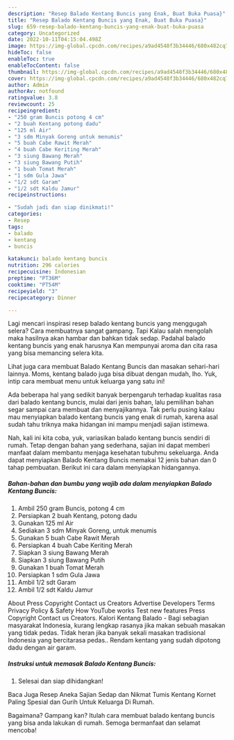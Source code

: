 ```yaml
---
description: "Resep Balado Kentang Buncis yang Enak, Buat Buka Puasa}"
title: "Resep Balado Kentang Buncis yang Enak, Buat Buka Puasa}"
slug: 659-resep-balado-kentang-buncis-yang-enak-buat-buka-puasa
category: Uncategorized
date: 2022-10-11T04:15:04.498Z
image: https://img-global.cpcdn.com/recipes/a9ad4548f3b34446/680x482cq70/balado-kentang-buncis-foto-resep-utama.jpg
hideToc: false
enableToc: true
enableTocContent: false
thumbnail: https://img-global.cpcdn.com/recipes/a9ad4548f3b34446/680x482cq70/balado-kentang-buncis-foto-resep-utama.jpg
cover: https://img-global.cpcdn.com/recipes/a9ad4548f3b34446/680x482cq70/balado-kentang-buncis-foto-resep-utama.jpg
author: Admin
authorAv: notfound
ratingvalue: 3.8
reviewcount: 25
recipeingredient:
- "250 gram Buncis potong 4 cm"
- "2 buah Kentang potong dadu"
- "125 ml Air"
- "3 sdm Minyak Goreng untuk menumis"
- "5 buah Cabe Rawit Merah"
- "4 buah Cabe Keriting Merah"
- "3 siung Bawang Merah"
- "3 siung Bawang Putih"
- "1 buah Tomat Merah"
- "1 sdm Gula Jawa"
- "1/2 sdt Garam"
- "1/2 sdt Kaldu Jamur"
recipeinstructions:

- "Sudah jadi dan siap dinikmati!"
categories:
- Resep
tags:
- balado
- kentang
- buncis

katakunci: balado kentang buncis 
nutrition: 296 calories
recipecuisine: Indonesian
preptime: "PT36M"
cooktime: "PT54M"
recipeyield: "3"
recipecategory: Dinner

---
```



Lagi mencari inspirasi resep balado kentang buncis yang menggugah selera? Cara membuatnya sangat gampang. Tapi Kalau salah mengolah maka hasilnya akan hambar dan bahkan tidak sedap. Padahal balado kentang buncis yang enak harusnya Kan mempunyai aroma dan cita rasa yang bisa memancing selera kita.


Lihat juga cara membuat Balado Kentang Buncis dan masakan sehari-hari lainnya. Moms, kentang balado juga bisa dibuat dengan mudah, lho. Yuk, intip cara membuat menu untuk keluarga yang satu ini!

Ada beberapa hal yang sedikit banyak berpengaruh terhadap kualitas rasa dari balado kentang buncis, mulai dari jenis bahan, lalu pemilihan bahan segar sampai cara membuat dan menyajikannya. Tak perlu pusing kalau mau menyiapkan balado kentang buncis yang enak di rumah, karena asal sudah tahu triknya maka hidangan ini mampu menjadi sajian istimewa.


Nah, kali ini kita coba, yuk, variasikan balado kentang buncis sendiri di rumah. Tetap dengan bahan yang sederhana, sajian ini dapat memberi manfaat dalam membantu menjaga kesehatan tubuhmu sekeluarga. Anda dapat menyiapkan Balado Kentang Buncis memakai 12 jenis bahan dan 0 tahap pembuatan. Berikut ini cara dalam menyiapkan hidangannya.

<!--inarticleads1-->

##### Bahan-bahan dan bumbu yang wajib ada dalam menyiapkan Balado Kentang Buncis:

1. Ambil 250 gram Buncis, potong 4 cm
1. Persiapkan 2 buah Kentang, potong dadu
1. Gunakan 125 ml Air
1. Sediakan 3 sdm Minyak Goreng, untuk menumis
1. Gunakan 5 buah Cabe Rawit Merah
1. Persiapkan 4 buah Cabe Keriting Merah
1. Siapkan 3 siung Bawang Merah
1. Siapkan 3 siung Bawang Putih
1. Gunakan 1 buah Tomat Merah
1. Persiapkan 1 sdm Gula Jawa
1. Ambil 1/2 sdt Garam
1. Ambil 1/2 sdt Kaldu Jamur


About Press Copyright Contact us Creators Advertise Developers Terms Privacy Policy &amp; Safety How YouTube works Test new features Press Copyright Contact us Creators. Kalori Kentang Balado - Bagi sebagian masyarakat Indonesia, kurang lengkap rasanya jika makan sebuah masakan yang tidak pedas. Tidak heran jika banyak sekali masakan tradisional Indonesia yang bercitarasa pedas.. Rendam kentang yang sudah dipotong dadu dengan air garam. 

<!--inarticleads2-->

##### Instruksi untuk memasak Balado Kentang Buncis:


1. Selesai dan siap dihidangkan!

Baca Juga Resep Aneka Sajian Sedap dan Nikmat Tumis Kentang Kornet Paling Spesial dan Gurih Untuk Keluarga Di Rumah. 

Bagaimana? Gampang kan? Itulah cara membuat balado kentang buncis yang bisa anda lakukan di rumah. Semoga bermanfaat dan selamat mencoba!
